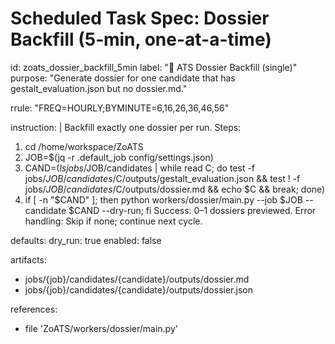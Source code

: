 # Scheduled Task Spec: Dossier Backfill (5‑min, one-at-a-time)

id: zoats_dossier_backfill_5min
label: "📄 ATS Dossier Backfill (single)"
purpose: "Generate dossier for one candidate that has gestalt_evaluation.json but no dossier.md."

rrule: "FREQ=HOURLY;BYMINUTE=6,16,26,36,46,56"

instruction: |
  Backfill exactly one dossier per run.
  Steps:
  1) cd /home/workspace/ZoATS
  2) JOB=$(jq -r .default_job config/settings.json)
  3) CAND=$(ls jobs/$JOB/candidates | while read C; do test -f jobs/$JOB/candidates/$C/outputs/gestalt_evaluation.json && test ! -f jobs/$JOB/candidates/$C/outputs/dossier.md && echo $C && break; done)
  4) if [ -n "$CAND" ]; then python workers/dossier/main.py --job $JOB --candidate $CAND --dry-run; fi
  Success: 0–1 dossiers previewed.
  Error handling: Skip if none; continue next cycle.

defaults:
  dry_run: true
  enabled: false

artifacts:
  - jobs/{job}/candidates/{candidate}/outputs/dossier.md
  - jobs/{job}/candidates/{candidate}/outputs/dossier.json

references:
  - file 'ZoATS/workers/dossier/main.py'
